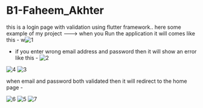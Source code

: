 # B1-Faheem_Akhter

this is a login page with validation using flutter framework..
here some example of my project --->
when you Run the application it will comes like this - w![1](https://github.com/ifaheemsid/B1-Faheem_Akhter/assets/68496070/58f4f33e-1bc2-4550-a187-fb03fe99fd0d)

* if you enter wrong email address and password then it will show an error like this -
![2](https://github.com/ifaheemsid/B1-Faheem_Akhter/assets/68496070/ffe69baf-8ca8-4231-b5e2-455756f6e70b)
 
![4](https://github.com/ifaheemsid/B1-Faheem_Akhter/assets/68496070/7bc983f2-49d3-4851-b3ec-f67136477f87)
![3](https://github.com/ifaheemsid/B1-Faheem_Akhter/assets/68496070/6c32b844-0d8f-4e33-98fe-ba1f1d057aca)

when email and password both validated then it will redirect to the home page -

![6](https://github.com/ifaheemsid/B1-Faheem_Akhter/assets/68496070/8ca39d79-54de-4488-86ec-62fd972aa25a)
![5](https://github.com/ifaheemsid/B1-Faheem_Akhter/assets/68496070/56c75475-4376-4167-8f1f-ecb090d881cc)
![7](https://github.com/ifaheemsid/B1-Faheem_Akhter/assets/68496070/24fb5bb8-835e-4591-9d4c-0e89c927e2a6)
